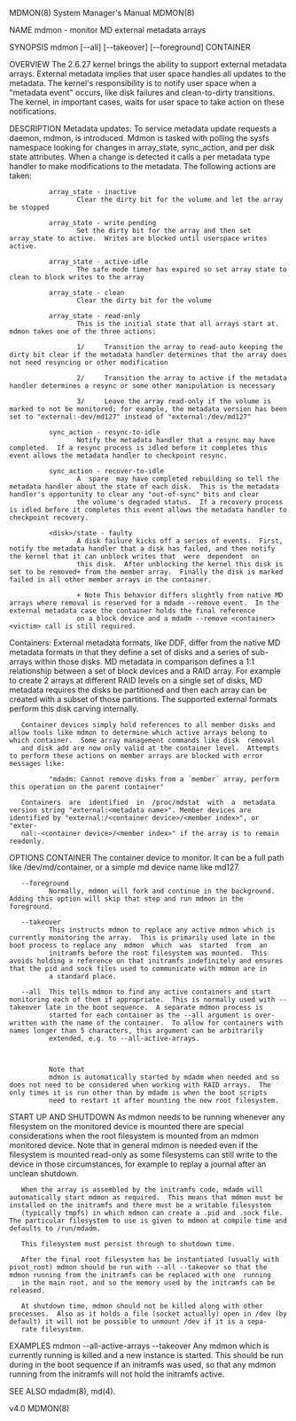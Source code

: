 MDMON(8)                                                                                   System Manager's Manual                                                                                   MDMON(8)



NAME
       mdmon - monitor MD external metadata arrays


SYNOPSIS
       mdmon [--all] [--takeover] [--foreground] CONTAINER


OVERVIEW
       The  2.6.27  kernel  brings the ability to support external metadata arrays.  External metadata implies that user space handles all updates to the metadata.  The kernel's responsibility is to notify
       user space when a "metadata event" occurs, like disk failures and clean-to-dirty transitions.  The kernel, in important cases, waits for user space to take action on these notifications.


DESCRIPTION
   Metadata updates:
       To service metadata update requests a daemon, mdmon, is introduced.  Mdmon is tasked with polling the sysfs namespace looking for changes in array_state, sync_action, and per disk state  attributes.
       When a change is detected it calls a per metadata type handler to make modifications to the metadata.  The following actions are taken:

              array_state - inactive
                     Clear the dirty bit for the volume and let the array be stopped

              array_state - write pending
                     Set the dirty bit for the array and then set array_state to active.  Writes are blocked until userspace writes active.

              array_state - active-idle
                     The safe mode timer has expired so set array state to clean to block writes to the array

              array_state - clean
                     Clear the dirty bit for the volume

              array_state - read-only
                     This is the initial state that all arrays start at.  mdmon takes one of the three actions:

                     1/     Transition the array to read-auto keeping the dirty bit clear if the metadata handler determines that the array does not need resyncing or other modification

                     2/     Transition the array to active if the metadata handler determines a resync or some other manipulation is necessary

                     3/     Leave the array read-only if the volume is marked to not be monitored; for example, the metadata version has been set to "external:-dev/md127" instead of "external:/dev/md127"

              sync_action - resync-to-idle
                     Notify the metadata handler that a resync may have completed.  If a resync process is idled before it completes this event allows the metadata handler to checkpoint resync.

              sync_action - recover-to-idle
                     A  spare  may have completed rebuilding so tell the metadata handler about the state of each disk.  This is the metadata handler's opportunity to clear any "out-of-sync" bits and clear
                     the volume's degraded status.  If a recovery process is idled before it completes this event allows the metadata handler to checkpoint recovery.

              <disk>/state - faulty
                     A disk failure kicks off a series of events.  First, notify the metadata handler that a disk has failed, and then notify the kernel that it can unblock writes that  were  dependent  on
                     this disk.  After unblocking the kernel this disk is set to be removed+ from the member array.  Finally the disk is marked failed in all other member arrays in the container.

                     + Note This behavior differs slightly from native MD arrays where removal is reserved for a mdadm --remove event.  In the external metadata case the container holds the final reference
                     on a block device and a mdadm --remove <container> <victim> call is still required.


   Containers:
       External metadata formats, like DDF, differ from the native MD metadata formats in that they define a set of disks and a series of sub-arrays within those disks.  MD metadata in comparison defines a
       1:1 relationship between a set of block devices and a RAID array.  For example to create 2 arrays at different RAID levels on a single set of disks, MD metadata requires the disks be partitioned and
       then each array can be created with a subset of those partitions.  The supported external formats perform this disk carving internally.

       Container devices simply hold references to all member disks and allow tools like mdmon to determine which active arrays belong to which container.  Some array management commands like disk  removal
       and disk add are now only valid at the container level.  Attempts to perform these actions on member arrays are blocked with error messages like:

              "mdadm: Cannot remove disks from a ´member´ array, perform this operation on the parent container"

       Containers  are  identified  in  /proc/mdstat  with  a  metadata version string "external:<metadata name>". Member devices are identified by "external:/<container device>/<member index>", or "exter-
       nal:-<container device>/<member index>" if the array is to remain readonly.


OPTIONS
       CONTAINER
              The container device to monitor.  It can be a full path like /dev/md/container, or a simple md device name like md127.

       --foreground
              Normally, mdmon will fork and continue in the background.  Adding this option will skip that step and run mdmon in the foreground.

       --takeover
              This instructs mdmon to replace any active mdmon which is currently monitoring the array.  This is primarily used late in the boot process to replace any  mdmon  which  was  started  from  an
              initramfs before the root filesystem was mounted.  This avoids holding a reference on that initramfs indefinitely and ensures that the pid and sock files used to communicate with mdmon are in
              a standard place.

       --all  This tells mdmon to find any active containers and start monitoring each of them if appropriate.  This is normally used with --takeover late in the boot sequence.  A separate mdmon process is
              started for each container as the --all argument is over-written with the name of the container.  To allow for containers with names longer than 5 characters, this argument can be arbitrarily
              extended, e.g. to --all-active-arrays.



              Note that
              mdmon is automatically started by mdadm when needed and so does not need to be considered when working with RAID arrays.  The only times it is run other than by mdadm is when the boot scripts
              need to restart it after mounting the new root filesystem.


START UP AND SHUTDOWN
       As  mdmon  needs  to  be running whenever any filesystem on the monitored device is mounted there are special considerations when the root filesystem is mounted from an mdmon monitored device.  Note
       that in general mdmon is needed even if the filesystem is mounted read-only as some filesystems can still write to the device in those circumstances, for example to replay a journal after an unclean
       shutdown.

       When the array is assembled by the initramfs code, mdadm will automatically start mdmon as required.  This means that mdmon must be installed on the initramfs and there must be a writable filesystem
       (typically tmpfs) in which mdmon can create a .pid and .sock file.  The particular filesystem to use is given to mdmon at compile time and defaults to /run/mdadm.

       This filesystem must persist through to shutdown time.

       After the final root filesystem has be instantiated (usually with pivot_root) mdmon should be run with --all --takeover so that the mdmon running from the initramfs can be replaced with one  running
       in the main root, and so the memory used by the initramfs can be released.

       At shutdown time, mdmon should not be killed along with other processes.  Also as it holds a file (socket actually) open in /dev (by default) it will not be possible to unmount /dev if it is a sepa-
       rate filesystem.


EXAMPLES
         mdmon --all-active-arrays --takeover
       Any mdmon which is currently running is killed and a new instance is started.  This should be run during in the boot sequence if an initramfs was used, so that any mdmon running from  the  initramfs
       will not hold the initramfs active.

SEE ALSO
       mdadm(8), md(4).



v4.0                                                                                                                                                                                                 MDMON(8)
